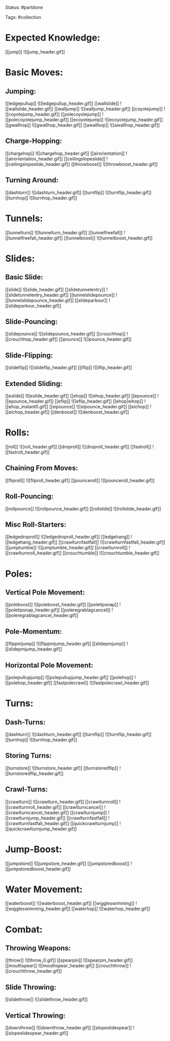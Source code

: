 Status: #partdone 

Tags: #collection

# Expected Knowledge:
[[jump]]
![[jump_header.gif]]

# Basic Moves:
## Jumping:
[[ledgepullup]]
![[ledgepullup_header.gif]]
[[wallslide]]
![[wallslide_header.gif]]
[[walljump]]
![[walljump_header.gif]]
[[coyotejump]]
![[coyotejump_header.gif]]
[[polecoyotejump]]
![[polecoyotejump_header.gif]]
[[ecoyotejump]]
![[ecoyotejump_header.gif]]
[[gwallhop]]
![[gwallhop_header.gif]]
[[awallhop]]
![[awallhop_header.gif]]

## Charge-Hopping:
[[chargehop]]
![[chargehop_header.gif]]
[[airorientation]]
![[airorientation_header.gif]]
[[ceilingslopeslide]]
![[ceilingslopeslide_header.gif]]
[[throwboost]]
![[throwboost_header.gif]]

## Turning Around:
[[dashturn]]
![[dashturn_header.gif]]
[[turnflip]]
![[turnflip_header.gif]]
[[turnhop]]
![[turnhop_header.gif]]

# Tunnels:
[[tunnelturn]]
![[tunnelturn_header.gif]]
[[tunnelfreefall]]
![[tunnelfreefall_header.gif]]
[[tunnelboost]]
![[tunnelboost_header.gif]]

# Slides:
## Basic Slide:
[[slide]]
![[slide_header.gif]]
[[slidetunnelentry]]
![[slidetunnelentry_header.gif]]
[[tunnelslidepounce]]
![[tunnelslidepounce_header.gif]]
[[slideparkour]]
![[slideparkour_header.gif]]

## Slide-Pouncing:
[[slidepounce]]
![[slidepounce_header.gif]]
[[crouchhop]]
![[crouchhop_header.gif]]
[[ipounce]]
![[ipounce_header.gif]]

## Slide-Flipping:
[[slideflip]]
![[slideflip_header.gif]]
[[iflip]]
![[iflip_header.gif]]

## Extended Sliding:
[[eslide]]
![[eslide_header.gif]]
[[ehop]]
![[ehop_header.gif]]
[[epounce]]
![[epounce_header.gif]]
[[eflip]]
![[eflip_header.gif]]
[[ehop|eihop]]
![[ehop_instant0.gif]]
[[eipounce]]
![[eipounce_header.gif]]
[[eichop]]
![[eichop_header.gif]]
[[denboost]]
![[denboost_header.gif]]

# Rolls:
[[roll]]
![[roll_header.gif]]
[[droproll]]
![[droproll_header.gif]]
[[fastroll]]
![[fastroll_header.gif]]

## Chaining From Moves:
[[fliproll]]
![[fliproll_header.gif]]
[[pounceroll]]
![[pounceroll_header.gif]]

## Roll-Pouncing:
[[rollpounce]]
![[rollpounce_header.gif]]
[[rollslide]]
![[rollslide_header.gif]]

## Misc Roll-Starters:
[[ledgedroproll]]
![[ledgedroproll_header.gif]]
[[ledgehang]]
![[ledgehang_header.gif]]
[[crawlturnfastfall]]
![[crawlturnfastfall_header.gif]]
[[jumptumble]]
![[jumptumble_header.gif]]
[[crawlturnroll]]
![[crawlturnroll_header.gif]]
[[crouchtumble]]
![[crouchtumble_header.gif]]

# Poles:
## Vertical Pole Movement:
[[poleboost]]
![[poleboost_header.gif]]
[[poletipsnap]]
![[poletipsnap_header.gif]]
[[poleregrablagcancel]]
![[poleregrablagcancel_header.gif]]

## Pole-Momentum:
[[flippmjump]]
![[flippmjump_header.gif]]
[[slidepmjump]]
![[slidepmjump_header.gif]]

## Horizontal Pole Movement:
[[polepullupjump]]
![[polepullupjump_header.gif]]
[[polehop]]
![[polehop_header.gif]]
[[fastpolecrawl]]
![[fastpolecrawl_header.gif]]

# Turns:
## Dash-Turns:
[[dashturn]]
![[dashturn_header.gif]]
[[turnflip]]
![[turnflip_header.gif]]
[[turnhop]]
![[turnhop_header.gif]]

## Storing Turns:
[[turnstore]]
![[turnstore_header.gif]]
[[turnstoredflip]]
![[turnstoredflip_header.gif]]

## Crawl-Turns:
[[crawlturn]]
![[crawlturn_header.gif]]
[[crawlturnroll]]
![[crawlturnroll_header.gif]]
[[crawlturncancel]]
![[crawlturncancel_header.gif]]
[[crawlturnjump]]
![[crawlturnjump_header.gif]]
[[crawlturnfastfall]]
![[crawlturnfastfall_header.gif]]
[[quickcrawlturnjump]]
![[quickcrawlturnjump_header.gif]]

# Jump-Boost:
[[jumpstore]]
![[jumpstore_header.gif]]
[[jumpstoredboost]]
![[jumpstoredboost_header.gif]]

# Water Movement:
[[waterboost]]
![[waterboost_header.gif]]
[[wiggleswimming]]
![[wiggleswimming_header.gif]]
[[waterhop]]
![[waterhop_header.gif]]

# Combat:
## Throwing Weapons:
[[throw]]
![[throw_0.gif]]
[[spearpin]]
![[spearpin_header.gif]]
[[mouthspear]]
![[mouthspear_header.gif]]
[[crouchthrow]]
![[crouchthrow_header.gif]]

## Slide Throwing:
[[slidethrow]]
![[slidethrow_header.gif]]

## Vertical Throwing:
[[downthrow]]
![[downthrow_header.gif]]
[[slopeslidespear]]
![[slopeslidespear_header.gif]]